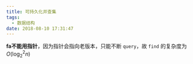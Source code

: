 ```yaml
---
title: 可持久化并查集
tags:
  - 数据结构
date: 2018-08-10 17:31:47
---
```


**fa不能用指针**，因为指针会指向老版本，只能不断 `query`，故 `find` 的复杂度为 $O(\log _2 ^2 n)$
